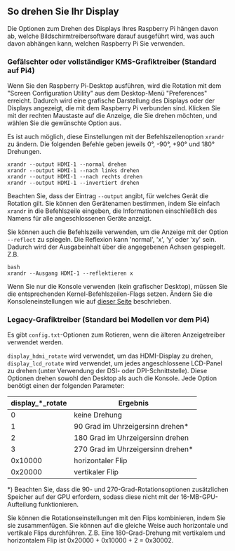 ## So drehen Sie Ihr Display

Die Optionen zum Drehen des Displays Ihres Raspberry Pi hängen davon ab, welche Bildschirmtreibersoftware darauf ausgeführt wird, was auch davon abhängen kann, welchen Raspberry Pi Sie verwenden.

### Gefälschter oder vollständiger KMS-Grafiktreiber (Standard auf Pi4)

Wenn Sie den Raspberry Pi-Desktop ausführen, wird die Rotation mit dem "Screen Configuration Utility" aus dem Desktop-Menü "Preferences" erreicht. Dadurch wird eine grafische Darstellung des Displays oder der Displays angezeigt, die mit dem Raspberry Pi verbunden sind. Klicken Sie mit der rechten Maustaste auf die Anzeige, die Sie drehen möchten, und wählen Sie die gewünschte Option aus.

Es ist auch möglich, diese Einstellungen mit der Befehlszeilenoption `xrandr` zu ändern. Die folgenden Befehle geben jeweils 0°, -90°, +90° und 180° Drehungen.

```
xrandr --output HDMI-1 --normal drehen
xrandr --output HDMI-1 --nach links drehen
xrandr --output HDMI-1 --nach rechts drehen
xrandr --output HDMI-1 --invertiert drehen
```

Beachten Sie, dass der Eintrag `--output` angibt, für welches Gerät die Rotation gilt. Sie können den Gerätenamen bestimmen, indem Sie einfach `xrandr` in die Befehlszeile eingeben, die Informationen einschließlich des Namens für alle angeschlossenen Geräte anzeigt.

Sie können auch die Befehlszeile verwenden, um die Anzeige mit der Option `--reflect` zu spiegeln. Die Reflexion kann 'normal', 'x', 'y' oder 'xy' sein. Dadurch wird der Ausgabeinhalt über die angegebenen Achsen gespiegelt. Z.B.

```
bash
xrandr --Ausgang HDMI-1 --reflektieren x
```

Wenn Sie nur die Konsole verwenden (kein grafischer Desktop), müssen Sie die entsprechenden Kernel-Befehlszeilen-Flags setzen. Ändern Sie die Konsoleneinstellungen wie auf [dieser Seite](./cmdline-txt.md) beschrieben.

### Legacy-Grafiktreiber (Standard bei Modellen vor dem Pi4)

Es gibt `config.txt`-Optionen zum Rotieren, wenn die älteren Anzeigetreiber verwendet werden.

`display_hdmi_rotate` wird verwendet, um das HDMI-Display zu drehen, `display_lcd_rotate` wird verwendet, um jedes angeschlossene LCD-Panel zu drehen (unter Verwendung der DSI- oder DPI-Schnittstelle). Diese Optionen drehen sowohl den Desktop als auch die Konsole. Jede Option benötigt einen der folgenden Parameter:

| display_*_rotate | Ergebnis |
| --- | --- |
| 0 | keine Drehung |
| 1 | 90 Grad im Uhrzeigersinn drehen* |
| 2 | 180 Grad im Uhrzeigersinn drehen |
| 3 | 270 Grad im Uhrzeigersinn drehen* |
| 0x10000 | horizontaler Flip |
| 0x20000 | vertikaler Flip |

*) Beachten Sie, dass die 90- und 270-Grad-Rotationsoptionen zusätzlichen Speicher auf der GPU erfordern, sodass diese nicht mit der 16-MB-GPU-Aufteilung funktionieren.

Sie können die Rotationseinstellungen mit den Flips kombinieren, indem Sie sie zusammenfügen. Sie können auf die gleiche Weise auch horizontale und vertikale Flips durchführen. Z.B. Eine 180-Grad-Drehung mit vertikalem und horizontalem Flip ist 0x20000 + 0x10000 + 2 = 0x30002.